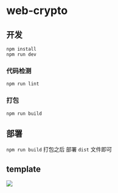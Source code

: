 # web-crypto

## 开发

```
npm install
npm run dev
```

### 代码检测

```
npm run lint
```

### 打包

```
npm run build
```

## 部署

`npm run build` 打包之后
部署 `dist` 文件即可

## template

![](https://raw.githubusercontent.com/cyea/wcrto/master/doc/img/tmp.png)
